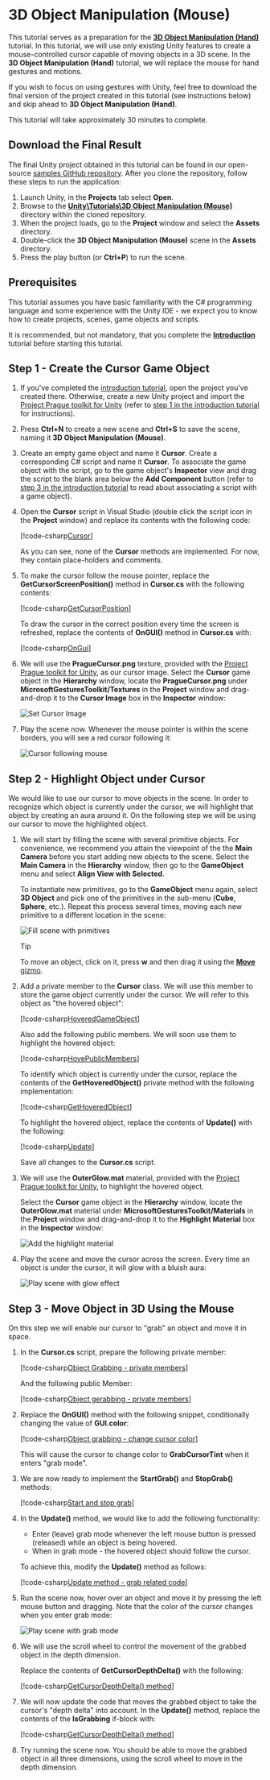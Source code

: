 # 3D Object Manipulation (Mouse)

This tutorial serves as a preparation for the [**3D Object Manipulation (Hand)**](unity-tutorials-3d-object-manipulation.md) tutorial. In this tutorial, we will use only existing Unity features to create a mouse-controlled cursor capable of moving objects in a 3D scene. In the **3D Object Manipulation (Hand)** tutorial, we will replace the mouse for hand gestures and motions.

If you wish to focus on using gestures with Unity, feel free to download the final version of the project created in this tutorial (see instructions below) and skip ahead to  **3D Object Manipulation (Hand)**.

This tutorial will take approximately 30 minutes to complete.

## Download the Final Result

The final Unity project obtained in this tutorial can be found in our open-source [samples GitHub repository](https://github.com/Microsoft/Gestures-Samples). After you clone the repository, follow these steps to run the application:

1. Launch Unity, in the **Projects** tab select **Open**.
1. Browse to the [**Unity\Tutorials\3D Object Manipulation (Mouse)**](https://github.com/Microsoft/Gestures-Samples/tree/master/Unity/Tutorials/3D-Object-Manipulation-Mouse) directory within the cloned repository.
1. When the project loads, go to the **Project** window and select the **Assets** directory.
1. Double-click the **3D Object Manipulation (Mouse)** scene in the **Assets** directory.
1. Press the play button (or **Ctrl+P**) to run the scene.

## Prerequisites

This tutorial assumes you have basic familiarity with the C# programming language and some experience with the Unity IDE - we expect you to know how to create projects, scenes, game objects and scripts.

It is recommended, but not mandatory, that you complete the [**Introduction**](unity-tutorials-introduction.md) tutorial before starting this tutorial.

## Step 1 - Create the Cursor Game Object

1. If you've completed the [introduction tutorial](unity-tutorials-introduction.md#system-requirements), open the project you've created there. Otherwise, create a new Unity project and import the [Project Prague toolkit for Unity](https://github.com/Microsoft/Gestures-Samples/blob/master/Unity/Microsoft.Gestures.Toolkit.unitypackage) (refer to [step 1 in the introduction tutorial](unity-tutorials-introduction.md#step-1---create-and-configure-a-new-unity-project) for instructions).

1. Press **Ctrl+N** to create a new scene and **Ctrl+S** to save the scene, naming it **3D Object Manipulation (Mouse)**.

1. Create an empty game object and name it **Cursor**. Create a corresponding C# script and name it **Cursor**. To associate the game object with the script, go to the game object's **Inspector** view and drag the script to the blank area below the **Add Component** button (refer to [step 3 in the introduction tutorial](unity-tutorials-introduction.md#step-3---creating-a-script-that-generates-a-new-3d-primitive-in-the-scene) to read about associating a script with a game object).

1. Open the **Cursor** script in Visual Studio (double click the script icon in the **Project** window) and replace its contents with the following code:

    [!code-csharp[Cursor](CodeSnippets\Cursor.cs)]

    As you can see, none of the **Cursor** methods are implemented. For now, they contain place-holders and comments.

1. To make the cursor follow the mouse pointer, replace the **GetCursorScreenPosition()** method in **Cursor.cs** with the following contents:

    [!code-csharp[GetCursorPosition](CodeSnippets\GetCursorPosition.cs)]

    To draw the cursor in the correct position every time the screen is refreshed, replace the contents of **OnGUI()** method in **Cursor.cs** with:

    [!code-csharp[OnGui](CodeSnippets\OnGui.cs)]

1. We will use the **PragueCursor.png** texture, provided with the [Project Prague toolkit for Unity](https://github.com/Microsoft/Gestures-Samples/blob/master/Unity/Microsoft.Gestures.Toolkit.unitypackage), as our cursor image. Select the **Cursor** game object in the **Hierarchy** window, locate the **PragueCursor.png** under **MicrosoftGesturesToolkit/Textures** in the **Project** window and drag-and-drop it to the **Cursor Image** box in the **Inspector** window:

    ![Set Cursor Image](Images\UnitySetCursorImage.png)

1. Play the scene now. Whenever the mouse pointer is within the scene borders, you will see a red cursor following it:

    ![Cursor following mouse](Images\UnityMouseCursor.png)

## Step 2 - Highlight Object under Cursor

We would like to use our cursor to move objects in the scene. In order to recognize which object is currently under the cursor, we will highlight that object by creating an aura around it. On the following step we will be using our cursor to move the highlighted object.

1. We will start by filling the scene with several primitive objects. For convenience, we recommend you attain the viewpoint of the the **Main Camera** before you start adding new objects to the scene. Select the **Main Camera** in the **Hierarchy** window, then go to the **GameObject** menu and select **Align View with Selected**.

    To instantiate new primitives, go to the **GameObject** menu again, select **3D Object** and pick one of the primitives in the sub-menu (**Cube**, **Sphere**, etc.). Repeat this process several times, moving each new primitive to a different location in the scene:

    ![Fill scene with primitives](Images\UnityPopulateSceneWithPrimitives.png)

    > [!TIP]
    > To move an object, click on it, press **w** and then drag it using the [**Move** gizmo](https://docs.unity3d.com/Manual/PositioningGameObjects.html#move).

1. Add a private member to the **Cursor** class. We will use this member to store the game object currently under the cursor. We will refer to this object as "the hovered object":

    [!code-csharp[HoveredGameObject](CodeSnippets\HoveredGameObject.cs)]

    Also add the following public members. We will soon use them to highlight the hovered object:

    [!code-csharp[HovePublicMembers](CodeSnippets\HoverPublicMembers.cs)]

    To identify which object is currently under the cursor, replace the contents of the **GetHoveredObject()** private method with the following implementation:

    [!code-csharp[GetHoveredObject](CodeSnippets\GetHoveredObject.cs)]

    To highlight the hovered object, replace the contents of **Update()** with the following:

    [!code-csharp[Update](CodeSnippets\Update.cs)]

    Save all changes to the **Cursor.cs** script.

1. We will use the **OuterGlow.mat** material, provided with the [Project Prague toolkit for Unity](https://github.com/Microsoft/Gestures-Samples/blob/master/Unity/Microsoft.Gestures.Toolkit.unitypackage), to highlight the hovered object.

    Select the **Cursor** game object in the **Hierarchy** window, locate the **OuterGlow.mat** material under **MicrosoftGesturesToolkit/Materials** in the **Project** window and drag-and-drop it to the **Highlight Material** box in the **Inspector** window:

    ![Add the highlight material](Images\UnityAddHighlightMaterial.png)

1. Play the scene and move the cursor across the screen. Every time an object is under the cursor, it will glow with a bluish aura:

    ![Play scene with glow effect](Images\UnityGlowScene.png)

## Step 3 - Move Object in 3D Using the Mouse

On this step we will enable our cursor to "grab" an object and move it in space.

1. In the **Cursor.cs** script, prepare the following private member:

    [!code-csharp[Object Grabbing - private members](CodeSnippets\ObjectGrabbingPrivateMembers.cs)]

    And the following public Member:

    [!code-csharp[Object gerabbing - private members](CodeSnippets\ObjectGrabbingPublicMember.cs)]

1. Replace the **OnGUI()** method with the following snippet, conditionally changing the value of **GUI.color**:

    [!code-csharp[Object grabbing - change cursor color](CodeSnippets\ObjectGrabbingChangeCursorColor.cs)]

    This will cause the cursor to change color to **GrabCursorTint** when it enters "grab mode".

1. We are now ready to implement the **StartGrab()** and **StopGrab()** methods:

    [!code-csharp[Start and stop grab](CodeSnippets\StartAndStopGrab.cs)]

1. In the **Update()** method, we would like to add the following functionality:

    - Enter (leave) grab mode whenever the left mouse button is pressed (released) while an object is being hovered.
    - When in grab mode - the hovered object should follow the cursor.

    To achieve this, modify the **Update()** method as follows:

    [!code-csharp[Update method - grab related code](CodeSnippets\UpdateGrab.cs)]

1. Run the scene now, hover over an object and move it by pressing the left mouse button and dragging. Note that the color of the cursor changes when you enter grab mode:

    ![Play scene with grab mode](Images\UnityGrabMode.png)

1. We will use the scroll wheel to control the movement of the grabbed object in the depth dimension.

    Replace the contents of **GetCursorDepthDelta()** with the following:

    [!code-csharp[GetCursorDepthDelta() method](CodeSnippets\GetCursorDepthDelta.cs)]

1. We will now update the code that moves the grabbed object to take the cursor's "depth delta" into account. In the **Update()** method, replace the contents of the **IsGrabbing** if-block with:

    [!code-csharp[GetCursorDepthDelta() method](CodeSnippets\GrabbingBlockOfUpdate.cs)]

1. Try running the scene now. You should be able to move the grabbed object in all three dimensions, using the scroll wheel to move in the depth dimension.